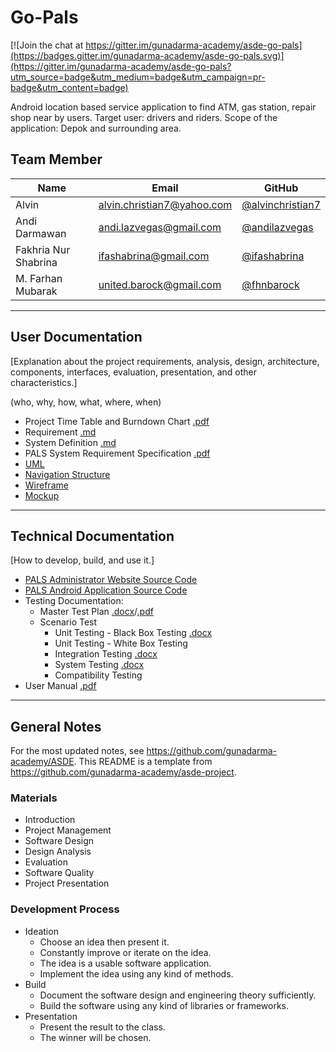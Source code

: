 # Go-Pals

[![Join the chat at https://gitter.im/gunadarma-academy/asde-go-pals](https://badges.gitter.im/gunadarma-academy/asde-go-pals.svg)](https://gitter.im/gunadarma-academy/asde-go-pals?utm_source=badge&utm_medium=badge&utm_campaign=pr-badge&utm_content=badge)

Android location based service application to find ATM, gas station, repair shop near by users.
Target user: drivers and riders.
Scope of the application: Depok and surrounding area.

## Team Member

| Name   | Email              | GitHub |
|--------|--------------------|--------|
| Alvin | alvin.christian7@yahoo.com | [@alvinchristian7](https://github.com/alvinchristian7)
| Andi Darmawan | andi.lazvegas@gmail.com | [@andilazvegas](https://github.com/andilazvegas)
| Fakhria Nur Shabrina | ifashabrina@gmail.com | [@ifashabrina](https://github.com/ifashabrina)
| M. Farhan Mubarak | united.barock@gmail.com | [@fhnbarock](https://github.com/fhnbarock)

--------------------------------------------------

## User Documentation

[Explanation about the project requirements, analysis, design, architecture, components, interfaces, evaluation, presentation, and other characteristics.]

(who, why, how, what, where, when)

+ Project Time Table and Burndown Chart [.pdf](https://github.com/gunadarma-academy/asde-go-pals/blob/master/Documentation/Time_Table_and_Burndown_Chart.pdf)
+ Requirement [.md](https://github.com/gunadarma-academy/asde-go-pals/blob/master/Documentation/REQUIREMENTS.md)
+ System Definition [.md](https://github.com/gunadarma-academy/asde-go-pals/blob/master/Documentation/SYSTEM%20DEFINITION.md)
+ PALS System Requirement Specification [.pdf](https://github.com/gunadarma-academy/asde-go-pals/blob/master/Documentation/Software_Requirement_Specification.pdf)
+ [UML](https://github.com/gunadarma-academy/asde-go-pals/tree/master/Documentation/UML)
+ [Navigation Structure](https://github.com/gunadarma-academy/asde-go-pals/tree/master/Documentation/Navigation%20Structure)
+ [Wireframe](https://github.com/gunadarma-academy/asde-go-pals/tree/master/Documentation/Design/Wireframe)
+ [Mockup](https://github.com/gunadarma-academy/asde-go-pals/tree/master/Documentation/Design/Mockup)

--------------------------------------------------

## Technical Documentation

[How to develop, build, and use it.]

+ [PALS Administrator Website Source Code](https://github.com/gunadarma-academy/asde-go-pals-website/tree/44dcfd43e1ff3b872d61b0ea9257eb2c2358cfd4)
+ [PALS Android Application Source Code](https://github.com/gunadarma-academy/asde-go-pals-app/tree/7c03672764cc1a7a3f1fdfd7697d2d81bc31e088)
+ Testing Documentation:
	+ Master Test Plan [.docx](https://github.com/gunadarma-academy/asde-go-pals-test/blob/ace27bf285fce14c9d563a13569242757692ac11/Master_Test_Plan.docx)/[.pdf](https://github.com/gunadarma-academy/asde-go-pals-test/blob/ace27bf285fce14c9d563a13569242757692ac11/Master_Test_Plan.pdf)
	+ Scenario Test
		+ Unit Testing - Black Box Testing [.docx](https://github.com/gunadarma-academy/asde-go-pals-test/blob/ace27bf285fce14c9d563a13569242757692ac11/Scenario-Test/Black_Box_Testing.docx)
		+ Unit Testing - White Box Testing
		+ Integration Testing [.docx](https://github.com/gunadarma-academy/asde-go-pals-test/blob/9eb253688f395cf45364b4d252f0aad9e3f29714/Scenario-Test/Integration_Testing.docx)
		+ System Testing [.docx](https://github.com/gunadarma-academy/asde-go-pals-test/blob/9eb253688f395cf45364b4d252f0aad9e3f29714/Scenario-Test/System_Testing.docx)
		+ Compatibility Testing
+ User Manual [.pdf](https://github.com/gunadarma-academy/asde-go-pals/blob/master/Documentation/User_Manual.pdf)

--------------------------------------------------

## General Notes

For the most updated notes, see <https://github.com/gunadarma-academy/ASDE>. This README is a template from <https://github.com/gunadarma-academy/asde-project>.

### Materials

+ Introduction
+ Project Management
+ Software Design
+ Design Analysis
+ Evaluation
+ Software Quality
+ Project Presentation

### Development Process

+ Ideation
  + Choose an idea then present it.
  + Constantly improve or iterate on the idea.
  + The idea is a usable software application.
  + Implement the idea using any kind of methods.
+ Build
  + Document the software design and engineering theory sufficiently.
  + Build the software using any kind of libraries or frameworks.
+ Presentation
  + Present the result to the class.
  + The winner will be chosen.
